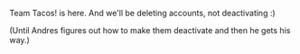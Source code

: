 Team Tacos! is here. And we'll be deleting accounts, not deactivating :)

(Until Andres figures out how to make them deactivate and then he gets his way.)
